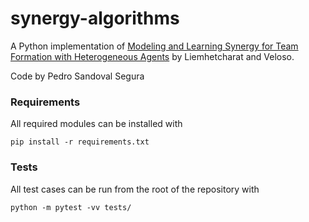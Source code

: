 # synergy-algorithms
A Python implementation of [Modeling and Learning Synergy for Team Formation with Heterogeneous Agents](https://dl.acm.org/doi/10.5555/2343576.2343628) by Liemhetcharat and Veloso. 

Code by Pedro Sandoval Segura

### Requirements
All required modules can be installed with
```
pip install -r requirements.txt
```

### Tests
All test cases can be run from the root of the repository with
```
python -m pytest -vv tests/
```
